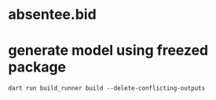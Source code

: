 # absentee.bid
# generate model using freezed package
`dart run build_runner build --delete-conflicting-outputs`
